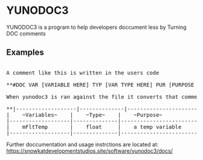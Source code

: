 # YUNODOC3
YUNODOC3 is a program to help developers doccument less by Turning DOC comments 


## Examples

<pre>

A comment like this is written in the users code

**#DOC VAR [VARIABLE HERE] TYP [VAR TYPE HERE] PUR [PURPOSE OF VARIABLE], into a doc table. **

When yunodoc3 is ran against the file it converts that comment to this

**|-------------------|--------------|----------------------------------|
|    ~Variables~    |    ~Type~    |    ~Purpose~                     |
|-------------------|--------------|----------------------------------|
|    mFltTemp       |    float     |    a temp variable               |
|-------------------|--------------|----------------------------------|**
</pre>

Further doccumentation and usage instrctions are located at: https://snowkatdevelopmentstudios.site/software/yunodoc3/docs/

